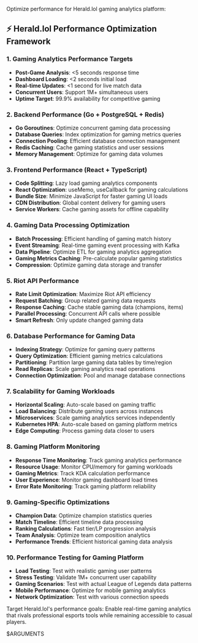 Optimize performance for Herald.lol gaming analytics platform:

## ⚡ Herald.lol Performance Optimization Framework

### 1. **Gaming Analytics Performance Targets**
- **Post-Game Analysis**: <5 seconds response time
- **Dashboard Loading**: <2 seconds initial load
- **Real-time Updates**: <1 second for live match data
- **Concurrent Users**: Support 1M+ simultaneous users
- **Uptime Target**: 99.9% availability for competitive gaming

### 2. **Backend Performance (Go + PostgreSQL + Redis)**
- **Go Goroutines**: Optimize concurrent gaming data processing
- **Database Queries**: Index optimization for gaming metrics queries
- **Connection Pooling**: Efficient database connection management
- **Redis Caching**: Cache gaming statistics and user sessions
- **Memory Management**: Optimize for gaming data volumes

### 3. **Frontend Performance (React + TypeScript)**
- **Code Splitting**: Lazy load gaming analytics components
- **React Optimization**: useMemo, useCallback for gaming calculations
- **Bundle Size**: Minimize JavaScript for faster gaming UI loads
- **CDN Distribution**: Global content delivery for gaming users
- **Service Workers**: Cache gaming assets for offline capability

### 4. **Gaming Data Processing Optimization**
- **Batch Processing**: Efficient handling of gaming match history
- **Event Streaming**: Real-time gaming event processing with Kafka
- **Data Pipeline**: Optimize ETL for gaming analytics aggregation
- **Gaming Metrics Caching**: Pre-calculate popular gaming statistics
- **Compression**: Optimize gaming data storage and transfer

### 5. **Riot API Performance**
- **Rate Limit Optimization**: Maximize Riot API efficiency
- **Request Batching**: Group related gaming data requests
- **Response Caching**: Cache stable gaming data (champions, items)
- **Parallel Processing**: Concurrent API calls where possible
- **Smart Refresh**: Only update changed gaming data

### 6. **Database Performance for Gaming Data**
- **Indexing Strategy**: Optimize for gaming query patterns
- **Query Optimization**: Efficient gaming metrics calculations
- **Partitioning**: Partition large gaming data tables by time/region
- **Read Replicas**: Scale gaming analytics read operations
- **Connection Optimization**: Pool and manage database connections

### 7. **Scalability for Gaming Workloads**
- **Horizontal Scaling**: Auto-scale based on gaming traffic
- **Load Balancing**: Distribute gaming users across instances
- **Microservices**: Scale gaming analytics services independently
- **Kubernetes HPA**: Auto-scale based on gaming platform metrics
- **Edge Computing**: Process gaming data closer to users

### 8. **Gaming Platform Monitoring**
- **Response Time Monitoring**: Track gaming analytics performance
- **Resource Usage**: Monitor CPU/memory for gaming workloads
- **Gaming Metrics**: Track KDA calculation performance
- **User Experience**: Monitor gaming dashboard load times
- **Error Rate Monitoring**: Track gaming platform reliability

### 9. **Gaming-Specific Optimizations**
- **Champion Data**: Optimize champion statistics queries
- **Match Timeline**: Efficient timeline data processing
- **Ranking Calculations**: Fast tier/LP progression analysis
- **Team Analysis**: Optimize team composition analytics
- **Performance Trends**: Efficient historical gaming data analysis

### 10. **Performance Testing for Gaming Platform**
- **Load Testing**: Test with realistic gaming user patterns
- **Stress Testing**: Validate 1M+ concurrent user capability
- **Gaming Scenarios**: Test with actual League of Legends data patterns
- **Mobile Performance**: Optimize for mobile gaming analytics
- **Network Optimization**: Test with various connection speeds

Target Herald.lol's performance goals: Enable real-time gaming analytics that rivals professional esports tools while remaining accessible to casual players.

$ARGUMENTS